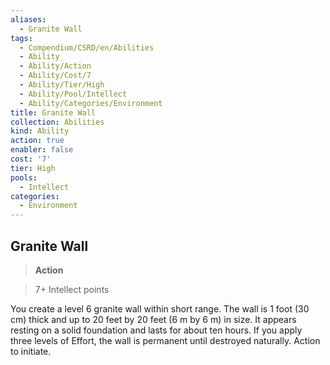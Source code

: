 ```yaml
---
aliases:
  - Granite Wall
tags:
  - Compendium/CSRD/en/Abilities
  - Ability
  - Ability/Action
  - Ability/Cost/7
  - Ability/Tier/High
  - Ability/Pool/Intellect
  - Ability/Categories/Environment
title: Granite Wall
collection: Abilities
kind: Ability
action: true
enabler: false
cost: '7'
tier: High
pools:
  - Intellect
categories:
  - Environment
---
```

## Granite Wall    
>**Action**    
>7+ Intellect points  
    
You create a level 6 granite wall within short range. The wall is 1 foot (30 cm) thick and up to 20 feet by 20 feet (6 m by 6 m) in size. It appears resting on a solid foundation and lasts for about ten hours. If you apply three levels of Effort, the wall is permanent until destroyed naturally. Action to initiate.
